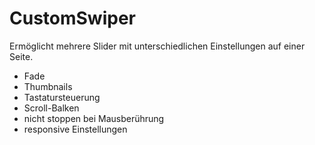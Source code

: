 # CustomSwiper

Ermöglicht mehrere Slider mit unterschiedlichen Einstellungen auf einer Seite. 

- Fade
- Thumbnails
- Tastatursteuerung
- Scroll-Balken
- nicht stoppen bei Mausberührung
- responsive Einstellungen
